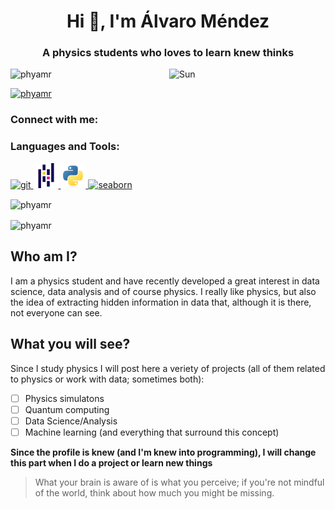 
<h1 align="center">Hi 👋, I'm Álvaro Méndez</h1>
<h3 align="center">A physics students who loves to learn knew thinks</h3>
<img align="right" alt="Sun" width="250" src="https://bestanimations.com/media/sun/2013093947amazing-solar-sun-closeup.gif">
<p align="left"> <img src="https://komarev.com/ghpvc/?username=phyamr&label=Profile%20views&color=0e75b6&style=flat" alt="phyamr" /> </p>

<p align="left"> <a href="https://github.com/ryo-ma/github-profile-trophy"><img src="https://github-profile-trophy.vercel.app/?username=phyamr" alt="phyamr" /></a> </p>

<h3 align="left">Connect with me:</h3>
<p align="left">
</p>

<h3 align="left">Languages and Tools:</h3>
<p align="left"> <a href="https://git-scm.com/" target="_blank" rel="noreferrer"> <img src="https://www.vectorlogo.zone/logos/git-scm/git-scm-icon.svg" alt="git" width="40" height="40"/> </a> <a href="https://pandas.pydata.org/" target="_blank" rel="noreferrer"> <img src="https://raw.githubusercontent.com/devicons/devicon/2ae2a900d2f041da66e950e4d48052658d850630/icons/pandas/pandas-original.svg" alt="pandas" width="40" height="40"/> </a> <a href="https://www.python.org" target="_blank" rel="noreferrer"> <img src="https://raw.githubusercontent.com/devicons/devicon/master/icons/python/python-original.svg" alt="python" width="40" height="40"/> </a> <a href="https://seaborn.pydata.org/" target="_blank" rel="noreferrer"> <img src="https://seaborn.pydata.org/_images/logo-mark-lightbg.svg" alt="seaborn" width="40" height="40"/> </a> </p>

<p><img align="center" src="https://github-readme-stats.vercel.app/api/top-langs?username=phyamr&show_icons=true&locale=en&layout=compact" alt="phyamr" /></p>

<p><img align="center" src="https://github-readme-streak-stats.herokuapp.com/?user=phyamr&" alt="phyamr" /></p>

## Who am I?
I am a physics student and have recently developed a great interest in data science, data analysis and of course physics. I really like physics, but also the idea of extracting hidden information in data that, although it is there, not everyone can see.

## What you will see?
Since I study physics I will post here a veriety of projects (all of them related to physics or work with data; sometimes both):

* [ ] Physics simulatons
* [ ] Quantum computing
* [ ] Data Science/Analysis
* [ ] Machine learning (and everything that surround this concept)

**Since the profile is knew (and I'm knew into programming), I will change this part when I do a project or learn new things**

> What your brain is aware of is what you perceive; if you're not mindful of the world, think about how much you might be missing.
<!--
